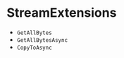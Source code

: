 # StreamExtensions
- <code>GetAllBytes</code>
- <code>GetAllBytesAsync</code>
- <code>CopyToAsync</code>